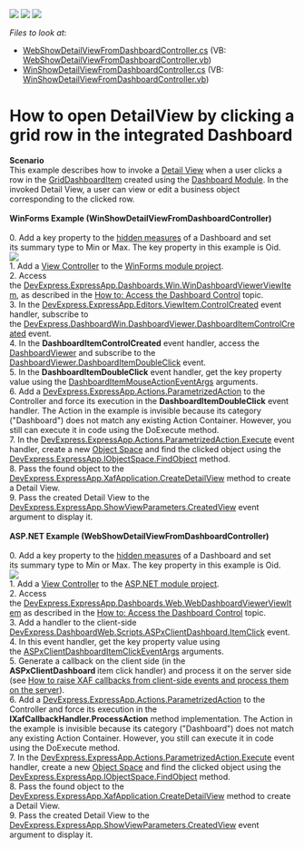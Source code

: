 <!-- default badges list -->
![](https://img.shields.io/endpoint?url=https://codecentral.devexpress.com/api/v1/VersionRange/128592134/16.2.6%2B)
[![](https://img.shields.io/badge/Open_in_DevExpress_Support_Center-FF7200?style=flat-square&logo=DevExpress&logoColor=white)](https://supportcenter.devexpress.com/ticket/details/T488012)
[![](https://img.shields.io/badge/📖_How_to_use_DevExpress_Examples-e9f6fc?style=flat-square)](https://docs.devexpress.com/GeneralInformation/403183)
<!-- default badges end -->
<!-- default file list -->
*Files to look at*:

* [WebShowDetailViewFromDashboardController.cs](./CS/ShowDetailViewFromDashboard.Module.Web/Controllers/WebShowDetailViewFromDashboardController.cs) (VB: [WebShowDetailViewFromDashboardController.vb](./VB/ShowDetailViewFromDashboard.Module.Web/Controllers/WebShowDetailViewFromDashboardController.vb))
* [WinShowDetailViewFromDashboardController.cs](./CS/ShowDetailViewFromDashboard.Module.Win/Controllers/WinShowDetailViewFromDashboardController.cs) (VB: [WinShowDetailViewFromDashboardController.vb](./VB/ShowDetailViewFromDashboard.Module.Win/Controllers/WinShowDetailViewFromDashboardController.vb))
<!-- default file list end -->
# How to open DetailView by clicking a grid row in the integrated Dashboard


<strong>Scenario</strong><br>This example describes how to invoke a <a href="https://documentation.devexpress.com/#eXpressAppFramework/clsDevExpressExpressAppDetailViewtopic">Detail View</a> when a user clicks a row in the <a href="https://documentation.devexpress.com/#Dashboard/clsDevExpressDashboardCommonGridDashboardItemtopic">GridDashboardItem</a> created using the <a href="https://documentation.devexpress.com/#eXpressAppFramework/CustomDocument117449">Dashboard Module</a>. In the invoked Detail View, a user can view or edit a business object corresponding to the clicked row.<br> <br><strong>WinForms Example (WinShowDetailViewFromDashboardController)<br></strong><br>0. Add a key property to the <a href="https://documentation.devexpress.com/Dashboard/15706/Creating-Dashboards/Creating-Dashboards-in-the-WinForms-Designer/Binding-Dashboard-Items-to-Data/Hidden-Data-Items">hidden measures</a> of a Dashboard and set its summary type to Min or Max. The key property in this example is Oid.<br><img src="https://raw.githubusercontent.com/DevExpress-Examples/how-to-open-detailview-by-clicking-a-grid-row-in-the-integrated-dashboard-t488012/16.2.6+/media/798f2db8-4169-4eda-a092-08c18fc6b9f3.png"><br>1. Add a <a href="https://documentation.devexpress.com/#eXpressAppFramework/clsDevExpressExpressAppViewControllertopic">View Controller</a> to the <a href="https://documentation.devexpress.com/#eXpressAppFramework/CustomDocument118045">WinForms module project</a>.<br>2. Access the <a href="https://documentation.devexpress.com/#eXpressAppFramework/clsDevExpressExpressAppDashboardsWinWinDashboardViewerViewItemtopic">DevExpress.ExpressApp.Dashboards.Win.WinDashboardViewerViewItem</a>, as described in the <a href="https://documentation.devexpress.com/#eXpressAppFramework/CustomDocument117454">How to: Access the Dashboard Control</a> topic.<br>3. In the <a href="https://documentation.devexpress.com/#eXpressAppFramework/DevExpressExpressAppEditorsViewItem_ControlCreatedtopic">DevExpress.ExpressApp.Editors.ViewItem.ControlCreated</a> event handler, subscribe to the <a href="https://documentation.devexpress.com/#Dashboard/DevExpressDashboardWinDashboardViewer_DashboardItemControlCreatedtopic">DevExpress.DashboardWin.DashboardViewer.DashboardItemControlCreated</a> event.<br>4. In the <strong>DashboardItemControlCreated</strong> event handler, access the <a href="https://documentation.devexpress.com/Dashboard/DevExpress.DashboardWin.DashboardViewer.class">DashboardViewer</a> and subscribe to the <a href="https://documentation.devexpress.com/Dashboard/DevExpress.DashboardWin.DashboardViewer.DashboardItemDoubleClick.event">DashboardViewer.DashboardItemDoubleClick</a> event.<br>5. In the <strong>DashboardItemDoubleClick</strong> event handler, get the key property value using the <a href="https://documentation.devexpress.com/Dashboard/DevExpress.DashboardWin.DashboardItemMouseActionEventArgs.class">DashboardItemMouseActionEventArgs</a> arguments.<br>6. Add a <a href="https://documentation.devexpress.com/#eXpressAppFramework/clsDevExpressExpressAppActionsParametrizedActiontopic">DevExpress.ExpressApp.Actions.ParametrizedAction</a> to the Controller and force its execution in the <strong>DashboardItemDoubleClick</strong> event handler. The Action in the example is invisible because its category ("Dashboard") does not match any existing Action Container. However, you still can execute it in code using the DoExecute method.<br>7. In the <a href="https://documentation.devexpress.com/#expressappframework/DevExpressExpressAppActionsParametrizedAction_Executetopic">DevExpress.ExpressApp.Actions.ParametrizedAction.Execute</a> event handler, create a new <a href="https://documentation.devexpress.com/#eXpressAppFramework/CustomDocument113707">Object Space</a> and find the clicked object using the <a href="https://documentation.devexpress.com/#eXpressAppFramework/DevExpressExpressAppIObjectSpace_FindObjecttopic">DevExpress.ExpressApp.IObjectSpace.FindObject</a> method.<br>8. Pass the found object to the <a href="https://documentation.devexpress.com/#eXpressAppFramework/DevExpressExpressAppXafApplication_CreateDetailViewtopic">DevExpress.ExpressApp.XafApplication.CreateDetailView</a> method to create a Detail View.<br>9. Pass the created Detail View to the <a href="https://documentation.devexpress.com/#eXpressAppFramework/DevExpressExpressAppShowViewParameters_CreatedViewtopic">DevExpress.ExpressApp.ShowViewParameters.CreatedView</a> event argument to display it.<br><br><strong>ASP.NET Example (WebShowDetailViewFromDashboardController)<br></strong><br>0. Add a key property to the <a href="https://documentation.devexpress.com/Dashboard/15706/Creating-Dashboards/Creating-Dashboards-in-the-WinForms-Designer/Binding-Dashboard-Items-to-Data/Hidden-Data-Items">hidden measures</a> of a Dashboard and set its summary type to Min or Max. The key property in this example is Oid.<br><img src="https://raw.githubusercontent.com/DevExpress-Examples/how-to-open-detailview-by-clicking-a-grid-row-in-the-integrated-dashboard-t488012/16.2.6+/media/b44539c5-799d-4cfb-8099-59cb5e6eeb47.png"><br>1. Add a <a href="https://documentation.devexpress.com/#eXpressAppFramework/clsDevExpressExpressAppViewControllertopic">View Controller</a> to the <a href="https://documentation.devexpress.com/#eXpressAppFramework/CustomDocument118045">ASP.NET module project</a>.<br>2. Access the <a href="https://documentation.devexpress.com/#eXpressAppFramework/clsDevExpressExpressAppDashboardsWebWebDashboardViewerViewItemtopic">DevExpress.ExpressApp.Dashboards.Web.WebDashboardViewerViewItem</a> as described in the <a href="https://documentation.devexpress.com/#eXpressAppFramework/CustomDocument117454">How to: Access the Dashboard Control</a> topic.<br>3. Add a handler to the client-side <a href="https://documentation.devexpress.com/Dashboard/DevExpress.DashboardWeb.Scripts.ASPxClientDashboard.ItemClick.event">DevExpress.DashboardWeb.Scripts.ASPxClientDashboard.ItemClick</a> event.<br>4. In this event handler, get the key property value using the <a href="https://documentation.devexpress.com/Dashboard/DevExpress.DashboardWeb.Scripts.ASPxClientDashboardItemClickEventArgs.class">ASPxClientDashboardItemClickEventArgs</a> arguments.<br>5. Generate a callback on the client side (in the <strong>ASPxClientDashboard </strong>item click handler) and process it on the server side (see <a href="https://www.devexpress.com/Support/Center/p/E3778">How to raise XAF callbacks from client-side events and process them on the server</a>).<br>6. Add a <a href="https://documentation.devexpress.com/#eXpressAppFramework/clsDevExpressExpressAppActionsParametrizedActiontopic">DevExpress.ExpressApp.Actions.ParametrizedAction</a> to the Controller and force its execution in the <strong>IXafCallbackHandler.ProcessAction</strong> method implementation. The Action in the example is invisible because its category ("Dashboard") does not match any existing Action Container. However, you still can execute it in code using the DoExecute method.<br>7. In the <a href="https://documentation.devexpress.com/#expressappframework/DevExpressExpressAppActionsParametrizedAction_Executetopic">DevExpress.ExpressApp.Actions.ParametrizedAction.Execute</a> event handler, create a new <a href="https://documentation.devexpress.com/#eXpressAppFramework/CustomDocument113707">Object Space</a> and find the clicked object using the <a href="https://documentation.devexpress.com/#eXpressAppFramework/DevExpressExpressAppIObjectSpace_FindObjecttopic">DevExpress.ExpressApp.IObjectSpace.FindObject</a> method.<br>8. Pass the found object to the <a href="https://documentation.devexpress.com/#eXpressAppFramework/DevExpressExpressAppXafApplication_CreateDetailViewtopic">DevExpress.ExpressApp.XafApplication.CreateDetailView</a> method to create a Detail View.<br>9. Pass the created Detail View to the <a href="https://documentation.devexpress.com/#eXpressAppFramework/DevExpressExpressAppShowViewParameters_CreatedViewtopic">DevExpress.ExpressApp.ShowViewParameters.CreatedView</a> event argument to display it.

<br/>


